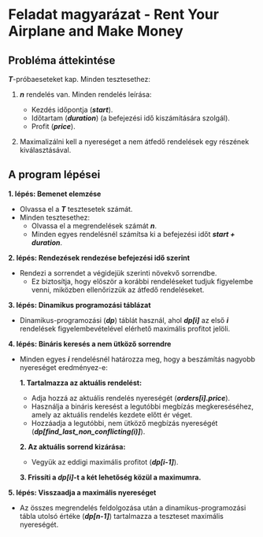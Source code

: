 # Feladat magyarázat - Rent Your Airplane and Make Money

## Probléma áttekintése
***T***-próbaeseteket kap. Minden tesztesethez:

1. ***n*** rendelés van. Minden rendelés leírása:
   - Kezdés időpontja (***start***).
   - Időtartam (***duration***) (a befejezési idő kiszámítására szolgál).
   - Profit (***price***).

2. Maximalizálni kell a nyereséget a nem átfedő rendelések egy részének kiválasztásával.

## A program lépései

**1. lépés: Bemenet elemzése**
   - Olvassa el a ***T*** tesztesetek számát.
   - Minden tesztesethez:
     - Olvassa el a megrendelések számát ***n***.
     - Minden egyes rendelésnél számítsa ki a befejezési időt ***start + duration***.
  
**2. lépés: Rendezések rendezése befejezési idő szerint**

   - Rendezi a sorrendet a végidejük szerinti növekvő sorrendbe.
     - Ez biztosítja, hogy először a korábbi rendeléseket tudjuk figyelembe venni, miközben ellenőrizzük az átfedő rendeléseket.

**3. lépés: Dinamikus programozási táblázat**

   - Dinamikus-programozási (***dp***) táblát használ, ahol ***dp[i]*** az első ***i*** rendelések figyelembevételével elérhető maximális profitot jelöli.

**4. lépés: Bináris keresés a nem ütköző sorrendre**

   - Minden egyes ***i*** rendelésnél határozza meg, hogy a beszámítás nagyobb nyereséget eredményez-e:

     **1. Tartalmazza az aktuális rendelést:**
        - Adja hozzá az aktuális rendelés nyereségét (***orders[i].price***).
        - Használja a bináris keresést a legutóbbi megbízás megkereséséhez, amely az aktuális rendelés kezdete előtt ér véget.
        - Hozzáadja a legutóbbi, nem ütköző megbízás nyereségét (***dp[find_last_non_conflicting(i)]***).

     **2. Az aktuális sorrend kizárása:**
        - Vegyük az eddigi maximális profitot (***dp[i-1]***).
  
     **3. Frissíti a ***dp[i]***-t a két lehetőség közül a maximumra.**
   
**5. lépés: Visszaadja a maximális nyereséget**

   - Az összes megrendelés feldolgozása után a dinamikus-programozási tábla utolsó értéke (***dp[n-1]***) tartalmazza a teszteset maximális nyereségét.

  